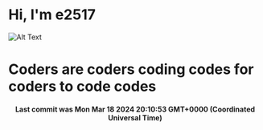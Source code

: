 # Hi, I'm e2517

![Alt Text](https://github.com/E2517/e2517/blob/master/images/background.gif)

# Coders are coders coding codes for coders to code codes

<h4 align="center">Last commit was Mon Mar 18 2024 20:10:53 GMT+0000 (Coordinated Universal Time)</h4>
